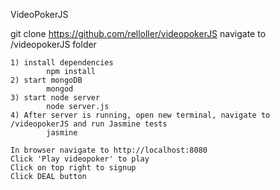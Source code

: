 VideoPokerJS

git clone https://github.com/relloller/videopokerJS
navigate to /videopokerJS folder

	1) install dependencies 
			npm install
	2) start mongoDB
			mongod
	3) start node server
			node server.js
	4) After server is running, open new terminal, navigate to /videopokerJS and run Jasmine tests
			jasmine

 	In browser navigate to http://localhost:8080 
	Click 'Play videopoker' to play 
 	Click on top right to signup 
 	Click DEAL button
		
